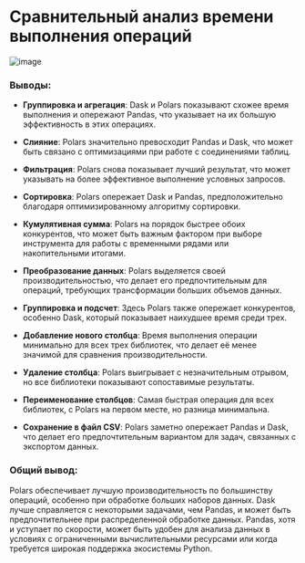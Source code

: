 # Сравнительный анализ времени выполнения операций

![image](https://github.com/larrriiin/pandas_vs_dask_vs_polars/assets/102014897/f7d92d61-4fa9-450e-b7de-21af9a39346a)


### Выводы:

- **Группировка и агрегация**: Dask и Polars показывают схожее время выполнения и опережают Pandas, что указывает на их большую эффективность в этих операциях.

- **Слияние**: Polars значительно превосходит Pandas и Dask, что может быть связано с оптимизациями при работе с соединениями таблиц.

- **Фильтрация**: Polars снова показывает лучший результат, что может указывать на более эффективное выполнение условных запросов.

- **Сортировка**: Polars опережает Dask и Pandas, предположительно благодаря оптимизированному алгоритму сортировки.

- **Кумулятивная сумма**: Polars на порядок быстрее обоих конкурентов, что может быть важным фактором при выборе инструмента для работы с временными рядами или накопительными итогами.

- **Преобразование данных**: Polars выделяется своей производительностью, что делает его предпочтительным для операций, требующих трансформации больших объемов данных.

- **Группировка и подсчет**: Здесь Polars также опережает конкурентов, особенно Dask, который показывает наихудшее время среди трех.

- **Добавление нового столбца**: Время выполнения операции минимально для всех трех библиотек, что делает её менее значимой для сравнения производительности.

- **Удаление столбца**: Polars выигрывает с незначительным отрывом, но все библиотеки показывают сопоставимые результаты.

- **Переименование столбцов**: Самая быстрая операция для всех библиотек, с Polars на первом месте, но разница минимальна.

- **Сохранение в файл CSV**: Polars заметно опережает Pandas и Dask, что делает его предпочтительным вариантом для задач, связанных с экспортом данных.

### Общий вывод:
Polars обеспечивает лучшую производительность по большинству операций, особенно при обработке больших наборов данных. Dask лучше справляется с некоторыми задачами, чем Pandas, и может быть предпочтительнее при распределенной обработке данных. Pandas, хотя и уступает по скорости, может быть удобен для анализа данных в условиях с ограниченными вычислительными ресурсами или когда требуется широкая поддержка экосистемы Python.
